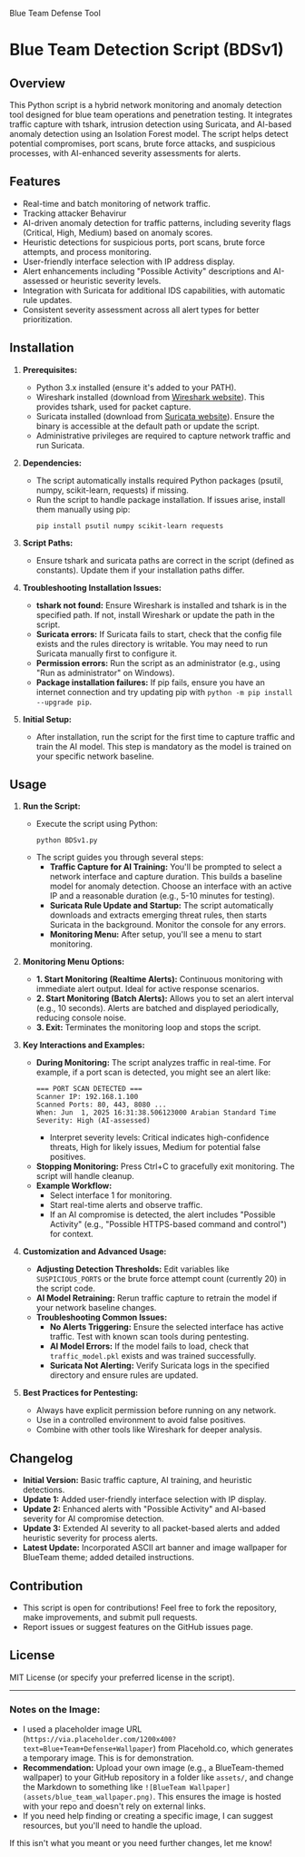   
 Blue Team Defense Tool

# Blue Team Detection Script (BDSv1)

## Overview
This Python script is a hybrid network monitoring and anomaly detection tool designed for blue team operations and penetration testing. It integrates traffic capture with tshark, intrusion detection using Suricata, and AI-based anomaly detection using an Isolation Forest model. The script helps detect potential compromises, port scans, brute force attacks, and suspicious processes, with AI-enhanced severity assessments for alerts.

## Features
- Real-time and batch monitoring of network traffic.
- Tracking attacker Behavirur 
- AI-driven anomaly detection for traffic patterns, including severity flags (Critical, High, Medium) based on anomaly scores.
- Heuristic detections for suspicious ports, port scans, brute force attempts, and process monitoring.
- User-friendly interface selection with IP address display.
- Alert enhancements including "Possible Activity" descriptions and AI-assessed or heuristic severity levels.
- Integration with Suricata for additional IDS capabilities, with automatic rule updates.
- Consistent severity assessment across all alert types for better prioritization.

## Installation
1. **Prerequisites:**
   - Python 3.x installed (ensure it's added to your PATH).
   - Wireshark installed (download from [Wireshark website](https://www.wireshark.org/)). This provides tshark, used for packet capture.
   - Suricata installed (download from [Suricata website](https://suricata-ids.org/)). Ensure the binary is accessible at the default path or update the script.
   - Administrative privileges are required to capture network traffic and run Suricata.

2. **Dependencies:**
   - The script automatically installs required Python packages (psutil, numpy, scikit-learn, requests) if missing.
   - Run the script to handle package installation. If issues arise, install them manually using pip:
     ```
     pip install psutil numpy scikit-learn requests
     ```

3. **Script Paths:**
   - Ensure tshark and suricata paths are correct in the script (defined as constants). Update them if your installation paths differ.

4. **Troubleshooting Installation Issues:**
   - **tshark not found:** Ensure Wireshark is installed and tshark is in the specified path. If not, install Wireshark or update the path in the script.
   - **Suricata errors:** If Suricata fails to start, check that the config file exists and the rules directory is writable. You may need to run Suricata manually first to configure it.
   - **Permission errors:** Run the script as an administrator (e.g., using "Run as administrator" on Windows).
   - **Package installation failures:** If pip fails, ensure you have an internet connection and try updating pip with `python -m pip install --upgrade pip`.

5. **Initial Setup:**
   - After installation, run the script for the first time to capture traffic and train the AI model. This step is mandatory as the model is trained on your specific network baseline.

## Usage
1. **Run the Script:**
   - Execute the script using Python:
     ```
     python BDSv1.py
     ```
   - The script guides you through several steps:
     - **Traffic Capture for AI Training:** You'll be prompted to select a network interface and capture duration. This builds a baseline model for anomaly detection. Choose an interface with an active IP and a reasonable duration (e.g., 5-10 minutes for testing).
     - **Suricata Rule Update and Startup:** The script automatically downloads and extracts emerging threat rules, then starts Suricata in the background. Monitor the console for any errors.
     - **Monitoring Menu:** After setup, you'll see a menu to start monitoring.

2. **Monitoring Menu Options:**
   - **1. Start Monitoring (Realtime Alerts):** Continuous monitoring with immediate alert output. Ideal for active response scenarios.
   - **2. Start Monitoring (Batch Alerts):** Allows you to set an alert interval (e.g., 10 seconds). Alerts are batched and displayed periodically, reducing console noise.
   - **3. Exit:** Terminates the monitoring loop and stops the script.

3. **Key Interactions and Examples:**
   - **During Monitoring:** The script analyzes traffic in real-time. For example, if a port scan is detected, you might see an alert like:
     ```
     === PORT SCAN DETECTED ===
     Scanner IP: 192.168.1.100
     Scanned Ports: 80, 443, 8080 ...
     When: Jun  1, 2025 16:31:38.506123000 Arabian Standard Time
     Severity: High (AI-assessed)
     ```
     - Interpret severity levels: Critical indicates high-confidence threats, High for likely issues, Medium for potential false positives.
   - **Stopping Monitoring:** Press Ctrl+C to gracefully exit monitoring. The script will handle cleanup.
   - **Example Workflow:**
     - Select interface 1 for monitoring.
     - Start real-time alerts and observe traffic.
     - If an AI compromise is detected, the alert includes "Possible Activity" (e.g., "Possible HTTPS-based command and control") for context.

4. **Customization and Advanced Usage:**
   - **Adjusting Detection Thresholds:** Edit variables like `SUSPICIOUS_PORTS` or the brute force attempt count (currently 20) in the script code.
   - **AI Model Retraining:** Rerun traffic capture to retrain the model if your network baseline changes.
   - **Troubleshooting Common Issues:**
     - **No Alerts Triggering:** Ensure the selected interface has active traffic. Test with known scan tools during pentesting.
     - **AI Model Errors:** If the model fails to load, check that `traffic_model.pkl` exists and was trained successfully.
     - **Suricata Not Alerting:** Verify Suricata logs in the specified directory and ensure rules are updated.

5. **Best Practices for Pentesting:**
   - Always have explicit permission before running on any network.
   - Use in a controlled environment to avoid false positives.
   - Combine with other tools like Wireshark for deeper analysis.

## Changelog
- **Initial Version:** Basic traffic capture, AI training, and heuristic detections.
- **Update 1:** Added user-friendly interface selection with IP display.
- **Update 2:** Enhanced alerts with "Possible Activity" and AI-based severity for AI compromise detection.
- **Update 3:** Extended AI severity to all packet-based alerts and added heuristic severity for process alerts.
- **Latest Update:** Incorporated ASCII art banner and image wallpaper for BlueTeam theme; added detailed instructions.

## Contribution
- This script is open for contributions! Feel free to fork the repository, make improvements, and submit pull requests.
- Report issues or suggest features on the GitHub issues page.

## License
MIT License (or specify your preferred license in the script).

---

### Notes on the Image:
- I used a placeholder image URL (`https://via.placeholder.com/1200x400?text=Blue+Team+Defense+Wallpaper`) from Placehold.co, which generates a temporary image. This is for demonstration.
- **Recommendation:** Upload your own image (e.g., a BlueTeam-themed wallpaper) to your GitHub repository in a folder like `assets/`, and change the Markdown to something like `![BlueTeam Wallpaper](assets/blue_team_wallpaper.png)`. This ensures the image is hosted with your repo and doesn't rely on external links.
- If you need help finding or creating a specific image, I can suggest resources, but you'll need to handle the upload.

If this isn't what you meant or you need further changes, let me know!

